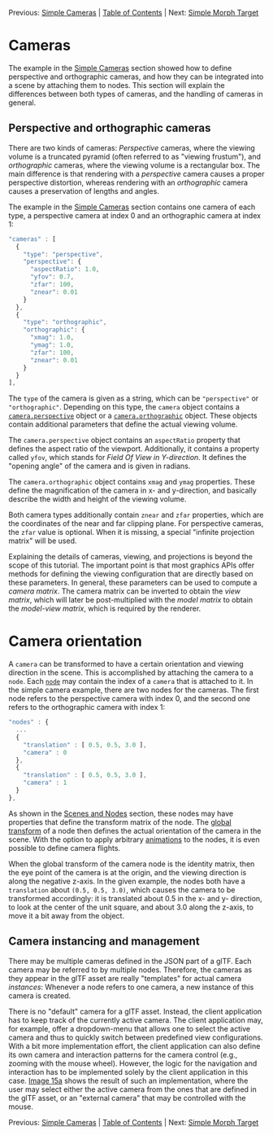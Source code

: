 Previous: [Simple Cameras](gltfTutorial_015_SimpleCameras.md) | [Table of Contents](README.md) | Next: [Simple Morph Target](gltfTutorial_017_SimpleMorphTarget.md)

# Cameras

The example in the [Simple Cameras](gltfTutorial_017_SimpleCameras.md) section showed how to define perspective and orthographic cameras, and how they can be integrated into a scene by attaching them to nodes. This section will explain the differences between both types of cameras, and the handling of cameras in general.  


## Perspective and orthographic cameras

There are two kinds of cameras: *Perspective* cameras, where the viewing volume is a truncated pyramid (often referred to as "viewing frustum"), and *orthographic*  cameras, where the viewing volume is a rectangular box. The main difference is that rendering with a *perspective* camera causes a proper perspective distortion, whereas rendering with an *orthographic* camera causes a preservation of lengths and angles.

The example in the [Simple Cameras](gltfTutorial_015_SimpleCameras.md) section contains one camera of each type, a perspective camera at index 0 and an orthographic camera at index 1:

```javascript
"cameras" : [
  {
    "type": "perspective",
    "perspective": {
      "aspectRatio": 1.0,
      "yfov": 0.7,
      "zfar": 100,
      "znear": 0.01
    }
  },
  {
    "type": "orthographic",
    "orthographic": {
      "xmag": 1.0,
      "ymag": 1.0,
      "zfar": 100,
      "znear": 0.01
    }
  }
],
```


The `type` of the camera is given as a string, which can be `"perspective"` or  `"orthographic"`. Depending on this type, the `camera` object contains a [`camera.perspective`](https://www.khronos.org/registry/glTF/specs/2.0/glTF-2.0.html#reference-camera-perspective) object or a [`camera.orthographic`](https://www.khronos.org/registry/glTF/specs/2.0/glTF-2.0.html#reference-camera-orthographic) object. These objects contain additional parameters that define the actual viewing volume.

The `camera.perspective` object contains an `aspectRatio` property that defines the aspect ratio of the viewport. Additionally, it contains a property called `yfov`, which stands for *Field Of View in Y-direction*. It defines the "opening angle" of the camera and is given in radians.

The `camera.orthographic` object contains `xmag` and `ymag` properties. These define the magnification of the camera in x- and y-direction, and basically describe the width and height of the viewing volume.

Both camera types additionally contain `znear` and `zfar` properties, which are the coordinates of the near and far clipping plane. For perspective cameras, the `zfar` value is optional. When it is missing, a special "infinite projection matrix" will be used.

Explaining the details of cameras, viewing, and projections is beyond the scope of this tutorial. The important point is that most graphics APIs offer methods for defining the viewing configuration that are directly based on these parameters. In general, these parameters can be used to compute a *camera matrix*. The camera matrix can be inverted to obtain the *view matrix*, which will later be post-multiplied with the *model matrix* to obtain the *model-view matrix*, which is required by the renderer.


# Camera orientation

A `camera` can be transformed to have a certain orientation and viewing direction in the scene. This is accomplished by attaching the camera to a `node`. Each [`node`](https://www.khronos.org/registry/glTF/specs/2.0/glTF-2.0.html#reference-node) may contain the index of a `camera` that is attached to it. In the simple camera example, there are two nodes for the cameras. The first node refers to the perspective camera with index 0, and the second one refers to the orthographic camera with index 1:

```javascript
"nodes" : {
  ...
  {
    "translation" : [ 0.5, 0.5, 3.0 ],
    "camera" : 0
  },
  {
    "translation" : [ 0.5, 0.5, 3.0 ],
    "camera" : 1
  }
},
```

As shown in the [Scenes and Nodes](gltfTutorial_004_ScenesNodes.md) section, these nodes may have properties that define the transform matrix of the node. The [global transform](gltfTutorial_004_ScenesNodes.md#global-transforms-of-nodes) of a node then defines the actual orientation of the camera in the scene. With the option to apply arbitrary [animations](gltfTutorial_007_Animations.md) to the nodes, it is even possible to define camera flights.

When the global transform of the camera node is the identity matrix, then the eye point of the camera is at the origin, and the viewing direction is along the negative z-axis. In the given example, the nodes both have a `translation` about `(0.5, 0.5, 3.0)`, which causes the camera to be transformed accordingly: it is translated about 0.5 in the x- and y- direction, to look at the center of the unit square, and about 3.0 along the z-axis, to move it a bit away from the object.


## Camera instancing and management

There may be multiple cameras defined in the JSON part of a glTF. Each camera may be referred to by multiple nodes. Therefore, the cameras as they appear in the glTF asset are really "templates" for actual camera *instances*: Whenever a node refers to one camera, a new instance of this camera is created.

There is no "default" camera for a glTF asset. Instead, the client application has to keep track of the currently active camera. The client application may, for example, offer a dropdown-menu that allows one to select the active camera and thus to quickly switch between predefined view configurations. With a bit more implementation effort, the client application can also define its own camera and interaction patterns for the camera control (e.g., zooming with the mouse wheel). However, the logic for the navigation and interaction has to be implemented solely by the client application in this case. [Image 15a](gltfTutorial_015_SimpleCameras.md#cameras-png) shows the result of such an implementation, where the user may select either the active camera from the ones that are defined in the glTF asset, or an "external camera" that may be controlled with the mouse.



Previous: [Simple Cameras](gltfTutorial_015_SimpleCameras.md) | [Table of Contents](README.md) | Next: [Simple Morph Target](gltfTutorial_017_SimpleMorphTarget.md)
